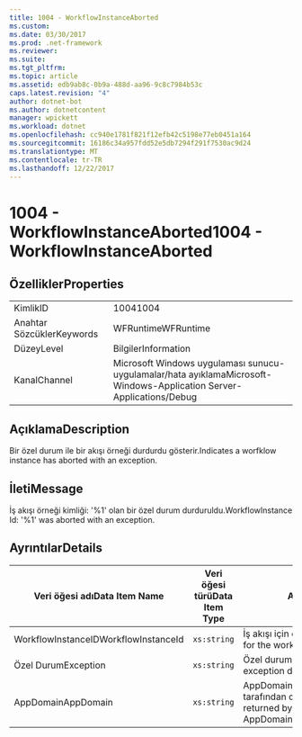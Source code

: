 ```yaml
---
title: 1004 - WorkflowInstanceAborted
ms.custom: 
ms.date: 03/30/2017
ms.prod: .net-framework
ms.reviewer: 
ms.suite: 
ms.tgt_pltfrm: 
ms.topic: article
ms.assetid: edb9ab8c-0b9a-488d-aa96-9c8c7984b53c
caps.latest.revision: "4"
author: dotnet-bot
ms.author: dotnetcontent
manager: wpickett
ms.workload: dotnet
ms.openlocfilehash: cc940e1781f821f12efb42c5198e77eb0451a164
ms.sourcegitcommit: 16186c34a957fdd52e5db7294f291f7530ac9d24
ms.translationtype: MT
ms.contentlocale: tr-TR
ms.lasthandoff: 12/22/2017
---
```

# <a name="1004---workflowinstanceaborted"></a><span data-ttu-id="1ec43-102">1004 - WorkflowInstanceAborted</span><span class="sxs-lookup"><span data-stu-id="1ec43-102">1004 - WorkflowInstanceAborted</span></span>
## <a name="properties"></a><span data-ttu-id="1ec43-103">Özellikler</span><span class="sxs-lookup"><span data-stu-id="1ec43-103">Properties</span></span>  
  
|||  
|-|-|  
|<span data-ttu-id="1ec43-104">Kimlik</span><span class="sxs-lookup"><span data-stu-id="1ec43-104">ID</span></span>|<span data-ttu-id="1ec43-105">1004</span><span class="sxs-lookup"><span data-stu-id="1ec43-105">1004</span></span>|  
|<span data-ttu-id="1ec43-106">Anahtar Sözcükler</span><span class="sxs-lookup"><span data-stu-id="1ec43-106">Keywords</span></span>|<span data-ttu-id="1ec43-107">WFRuntime</span><span class="sxs-lookup"><span data-stu-id="1ec43-107">WFRuntime</span></span>|  
|<span data-ttu-id="1ec43-108">Düzey</span><span class="sxs-lookup"><span data-stu-id="1ec43-108">Level</span></span>|<span data-ttu-id="1ec43-109">Bilgiler</span><span class="sxs-lookup"><span data-stu-id="1ec43-109">Information</span></span>|  
|<span data-ttu-id="1ec43-110">Kanal</span><span class="sxs-lookup"><span data-stu-id="1ec43-110">Channel</span></span>|<span data-ttu-id="1ec43-111">Microsoft Windows uygulaması sunucu-uygulamalar/hata ayıklama</span><span class="sxs-lookup"><span data-stu-id="1ec43-111">Microsoft-Windows-Application Server-Applications/Debug</span></span>|  
  
## <a name="description"></a><span data-ttu-id="1ec43-112">Açıklama</span><span class="sxs-lookup"><span data-stu-id="1ec43-112">Description</span></span>  
 <span data-ttu-id="1ec43-113">Bir özel durum ile bir akışı örneği durdurdu gösterir.</span><span class="sxs-lookup"><span data-stu-id="1ec43-113">Indicates a worfklow instance has aborted with an exception.</span></span>  
  
## <a name="message"></a><span data-ttu-id="1ec43-114">İleti</span><span class="sxs-lookup"><span data-stu-id="1ec43-114">Message</span></span>  
 <span data-ttu-id="1ec43-115">İş akışı örneği kimliği: '%1' olan bir özel durum durduruldu.</span><span class="sxs-lookup"><span data-stu-id="1ec43-115">WorkflowInstance Id: '%1' was aborted with an exception.</span></span>  
  
## <a name="details"></a><span data-ttu-id="1ec43-116">Ayrıntılar</span><span class="sxs-lookup"><span data-stu-id="1ec43-116">Details</span></span>  
  
|<span data-ttu-id="1ec43-117">Veri öğesi adı</span><span class="sxs-lookup"><span data-stu-id="1ec43-117">Data Item Name</span></span>|<span data-ttu-id="1ec43-118">Veri öğesi türü</span><span class="sxs-lookup"><span data-stu-id="1ec43-118">Data Item Type</span></span>|<span data-ttu-id="1ec43-119">Açıklama</span><span class="sxs-lookup"><span data-stu-id="1ec43-119">Description</span></span>|  
|--------------------|--------------------|-----------------|  
|<span data-ttu-id="1ec43-120">WorkflowInstanceID</span><span class="sxs-lookup"><span data-stu-id="1ec43-120">WorkflowInstanceId</span></span>|`xs:string`|<span data-ttu-id="1ec43-121">İş akışı için örnek kimliği</span><span class="sxs-lookup"><span data-stu-id="1ec43-121">The instance id for the workflow</span></span>|  
|<span data-ttu-id="1ec43-122">Özel Durum</span><span class="sxs-lookup"><span data-stu-id="1ec43-122">Exception</span></span>|`xs:string`|<span data-ttu-id="1ec43-123">Özel durum için özel durum ayrıntıları</span><span class="sxs-lookup"><span data-stu-id="1ec43-123">The exception details for the exception</span></span>|  
|<span data-ttu-id="1ec43-124">AppDomain</span><span class="sxs-lookup"><span data-stu-id="1ec43-124">AppDomain</span></span>|`xs:string`|<span data-ttu-id="1ec43-125">AppDomain.CurrentDomain.FriendlyName tarafından döndürülen dize.</span><span class="sxs-lookup"><span data-stu-id="1ec43-125">The string returned by AppDomain.CurrentDomain.FriendlyName.</span></span>|
